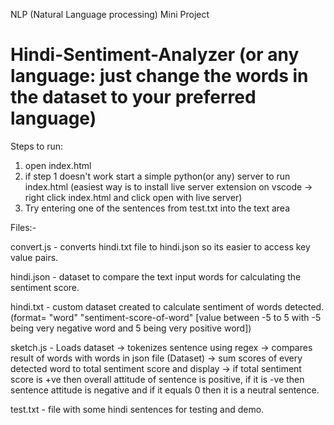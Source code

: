 NLP (Natural Language processing) Mini Project
# Hindi-Sentiment-Analyzer (or any language: just change the words in the dataset to your preferred language)

Steps to run: 

  1. open index.html
  2. if step 1 doesn't work start a simple python(or any) server to run index.html (easiest way is to install live server extension on vscode -> right click index.html and click open with live server)
  3. Try entering one of the sentences from test.txt into the text area
 
Files:-

  convert.js - converts hindi.txt file to hindi.json so its easier to access key value pairs.
  
  hindi.json - dataset to compare the text input words for calculating the sentiment score.
  
  hindi.txt - custom dataset created to calculate sentiment of words detected. (format= "word" "sentiment-score-of-word" [value              between -5 to 5 with -5 being very negative word and 5 being very positive word])
  
  sketch.js - Loads dataset -> tokenizes sentence using regex -> compares result of words with words in json file (Dataset) -> sum scores of every detected word to total sentiment score and display -> if total sentiment score is +ve then overall attitude of sentence is positive, if it is -ve then sentence attitude is negative and if it equals 0 then it is a neutral sentence.
  
  test.txt - file with some hindi sentences for testing and demo.
